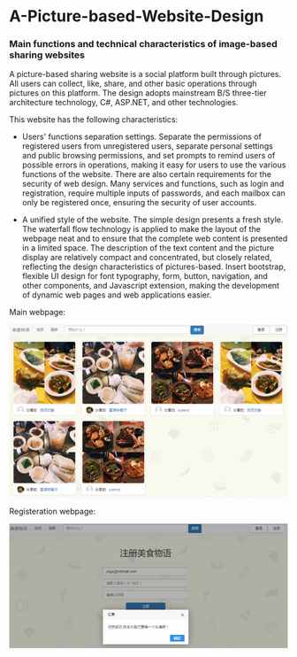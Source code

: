 # A-Picture-based-Website-Design


### Main functions and technical characteristics of image-based sharing websites
A picture-based sharing website is a social platform built through pictures. All users can collect, like, share, and other basic operations through pictures on this platform. The design adopts mainstream B/S three-tier architecture technology, C#, ASP.NET, and other technologies. 

This website has the following characteristics:

- Users' functions separation settings. Separate the permissions of registered users from unregistered users, separate personal settings and public browsing permissions, and set prompts to remind users of possible errors in operations, making it easy for users to use the various functions of the website. There are also certain requirements for the security of web design. Many services and functions, such as login and registration, require multiple inputs of passwords, and each mailbox can only be registered once, ensuring the security of user accounts.

- A unified style of the website. The simple design presents a fresh style. The waterfall flow technology is applied to make the layout of the webpage neat and to ensure that the complete web content is presented in a limited space. The description of the text content and the picture display are relatively compact and concentrated, but closely related, reflecting the design characteristics of pictures-based. Insert bootstrap, flexible UI design for font typography, form, button, navigation, and other components, and Javascript extension, making the development of dynamic web pages and web applications easier.

Main webpage:

<img src="https://github.com/nilijing/A-Picture-Based-Website-Design/blob/master/images/main.png" width="700"  />

Registeration webpage:

<img src="https://github.com/nilijing/A-Picture-Based-Website-Design/blob/master/images/Register.png" width="700" />
